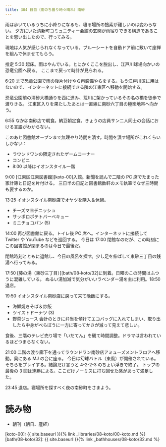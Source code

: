 ```yaml
---
title: 304 日目（雨のち曇り時々晴れ）南砂
---
```


雨は歩いているうちに小降りになるも、寝る場所の捜索が難しいのは変わらない。
夕方にいた清新町コミュニティー会館の玄関が雨宿りできる構造であることを思い出したので、行ってみる。

現地は人気が感じられなくなっている。ブルーシートを自動ドア前に敷いて座禅を組んで休ませてもらう。

推定 5:30 起床。雨はやんでいる。とにかくここを脱出し、江戸川球場向かいの恐竜公園へ戻る。
ここまで戻って時計が見られる。

6:20 まで恐竜公園で雨の後片付けやら再装備やらをする。もう江戸川区に用はないので、
インターネットに接続できる隣の江東区へ移動を開始する。

恐竜公園前の清砂大橋通りを西に進み、荒川に架かっているその名の橋を徒歩で渡りきる。
江東区入りを果たしたあとは一直線に南砂六丁目の極楽地帯へ向かう。

6:55 なか卯南砂店で朝食。納豆朝定食。きょうの店員サン二人同士の会話における言語がわからない。

このあと図書館オープンまで無理やり時間を潰す。時間を潰す場所がこれくらいしかない：

* ラウンドワンの限定されたゲームコーナー
* コンビニ
* 8:00 以降はイオンスタイル一階

9:00 [江東区江東図書館][koto-00]入館。新聞を読んで二階の PC 席でたまった家計簿と日記を片付ける。
三日半の日記と図書館数軒のメモ執筆でなぜ三時間も要するのか。

13:25 イオンスタイル南砂店でオヤツを購入＆休憩。

* チーズマヨデニッシュ
* サッポロポテトバーベキュー
* ミニチョコパン (5)

14:00 再び図書館に戻る。トイレ後 PC 席へ。インターネットに接続して Twitter や YouTube などを巡回する。
今日は 17:00 閉館なのだが、この時刻にこの図書館が閉まるのは今日で最後だ。

閉館時刻とともに退館し、今日の風呂を探す。少し足を伸ばして東砂三丁目の銭湯へ行ってみる。

17:50 [藤の湯（東砂三丁目）][bath/08-koto/32]に到着。日曜のこの時間はふつうに混雑している。
ぬるい湯加減で気分がいいラベンダー湯を主に利用。18:50 退店。

19:50 イオンスタイル南砂店に戻って来て晩飯にする。

* 海鮮焼きそば＆炒飯
* ツイストドーナツ (3)
* 野菜ジュース
会計のときに弁当を傾けてエコバッグに入れてしまい、取り出したら中身がべらぼうに一方に寄ってかさが減って見えて悲しい。

食後、三階のテレビ売り場で「いだてん」を観て時間調整。ドラマは言われているほどつまらなくない。

21:00 二階の渡り廊下を通ってラウンドワン南砂店アミューズメントフロアへ移動。奥にある MJ の台に座る。
今日は幻球バトル（東風）が開催されている。そちらをプレイする。結論だけ言うと 4-2-2-3 のちょい浮きで終了。
トップの最後の 3 回は連勝による。ここだけノーミスに打ち回せた感があって満足した。

23:45 退店。寝場所を探すべく夜の南砂町をさまよう。

# 読み物

* 朝刊（朝日、産経）

[koto-00]: {{ site.baseurl }}{% link _libraries/08-koto/00-koto.md %}
[bath/08-koto/32]: {{ site.baseurl }}{% link _bathhouses/08-koto/32.md %}
